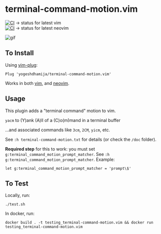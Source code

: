 # terminal-command-motion.vim

[![CI](https://github.com/yogeshdhamija/terminal-command-motion.vim/actions/workflows/ci.yml/badge.svg)](https://github.com/yogeshdhamija/terminal-command-motion.vim/actions/workflows/ci.yml) -> status for latest vim  
[![CI](https://github.com/yogeshdhamija/terminal-command-motion.vim/actions/workflows/ci.yml/badge.svg)](https://github.com/yogeshdhamija/terminal-command-motion.vim/actions/workflows/ci.yml) -> status for latest neovim

![gif](https://user-images.githubusercontent.com/4468354/150797271-0293d84c-a9e7-4c89-a3e8-4b0a4e68ecca.gif)

## To Install
Using [vim-plug](https://github.com/junegunn/vim-plug):
```vim
Plug 'yogeshdhamija/terminal-command-motion.vim'
```

Works in both [vim](https://www.vim.org/), and [neovim](https://neovim.io/).

## Usage
This plugin adds a "terminal command" motion to vim.

`yacm` to (Y)ank (A)ll of a (C)o(m)mand in a terminal buffer

...and associated commands like `3cm`, `2CM`, `yicm`, etc.

See `:h terminal-command-motion.txt` for details (or check the `/doc` folder).

**Required step** for this to work: you must set `g:terminal_command_motion_prompt_matcher`. See `:h g:terminal_command_motion_prompt_matcher`. Example:

```
let g:terminal_command_motion_prompt_matcher = 'prompt\$'
```

## To Test
Locally, run:
```
./test.sh
```
In docker, run:
```
docker build . -t testing_terminal-command-motion.vim && docker run testing_terminal-command-motion.vim
```
